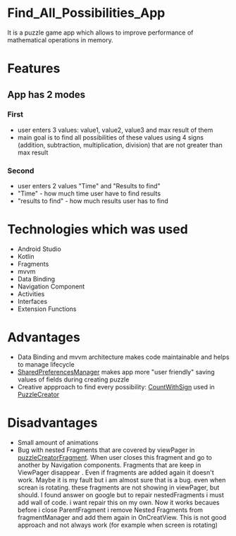# Find_All_Possibilities_App
It is a puzzle game app which allows to improve performance of mathematical operations in memory.


# Features
## App has 2 modes
 
 
 ### First
 - user enters 3 values: value1, value2, value3 and max result of them
 - main goal is to find all possibilities  of these values using 4 signs (addition, subtraction, multiplication, division) that are not greater than max result
 
 ### Second
 - user enters 2 values "Time" and "Results to find"
 - "Time" - how much time user have to find results
 -  "results to find" - how much results user has to find

# Technologies which was used
- Android Studio
- Kotlin
- Fragments
- mvvm
- Data Binding
- Navigation Component
- Activities
- Interfaces
- Extension Functions

# Advantages
- Data Binding and mvvm architecture makes code maintainable and helps to manage lifecycle
- [SharedPreferencesManager](https://github.com/Arakim411/Find_All_Possibilities_App/blob/master/app/src/main/java/com/applications/all_possibilities/SharedPreferencesManager.kt) makes app more "user friendly" saving values of fields during creating puzzle
- Creative appproach to find every possibility: [CountWithSign](https://github.com/Arakim411/Find_All_Possibilities_App/blob/master/app/src/main/java/com/applications/all_possibilities/ExtensionFunctions.kt) used in [PuzzleCreator](https://github.com/Arakim411/Find_All_Possibilities_App/blob/master/app/src/main/java/com/applications/all_possibilities/PuzzleManager.kt)

# Disadvantages  
- Small amount of animations
- Bug with nested Fragments that are covered by viewPager in [puzzleCreatorFragment](https://github.com/Arakim411/Find_All_Possibilities_App/blob/master/app/src/main/java/com/applications/all_possibilities/fragments/FragmentCreatePuzzleViewPager.kt).
When user closes this fragment and go to another by Navigation components. Fragments that are keep in ViewPager disappear . Even if fragments are added again it doesn't work. Maybe it is my fault but i am almost sure that is a bug. even when screan is rotating. these fragments are not showing in viewPager, but should. I found answer on google but to repair nestedFragments i must add wall of code. i want repair this on my own. Now it works becaues before i close ParentFragment i remove Nested Fragments from fragmentManager and add them again in OnCreatView. This is not good approach and not always work (for example when screen is rotating)




